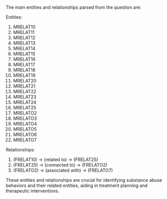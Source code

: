 The main entities and relationships parsed from the question are:

Entities:
1. MRELAT10
2. MRELAT11
3. MRELAT12
4. MRELAT13
5. MRELAT14
6. MRELAT15
7. MRELAT16
8. MRELAT17
9. MRELAT18
10. MRELAT19
11. MRELAT20
12. MRELAT21
13. MRELAT22
14. MRELAT23
15. MRELAT24
16. MRELAT25
17. MRELATO2
18. MRELATO3
19. MRELATO4
20. MRELATO5
21. MRELATO6
22. MRELATO7

Relationships:
1. (FRELAT10) -> (related to) -> (FRELAT25)
2. (FRELAT25) -> (connected to) -> (FRELATO2)
3. (FRELATO2) -> (associated with) -> (FRELATO7)

These entities and relationships are crucial for identifying substance abuse behaviors and their related entities, aiding in treatment planning and therapeutic interventions.